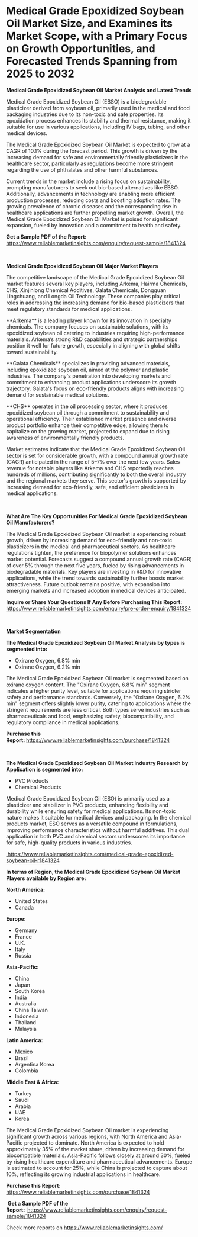 <p><h1>Medical Grade Epoxidized Soybean Oil Market Size, and Examines its Market Scope, with a Primary Focus on Growth Opportunities, and Forecasted Trends Spanning from 2025 to 2032</h1></p><p><strong>Medical Grade Epoxidized Soybean Oil Market Analysis and Latest Trends</strong></p>
<p><p>Medical Grade Epoxidized Soybean Oil (EBSO) is a biodegradable plasticizer derived from soybean oil, primarily used in the medical and food packaging industries due to its non-toxic and safe properties. Its epoxidation process enhances its stability and thermal resistance, making it suitable for use in various applications, including IV bags, tubing, and other medical devices.</p><p>The Medical Grade Epoxidized Soybean Oil Market is expected to grow at a CAGR of 10.1% during the forecast period. This growth is driven by the increasing demand for safe and environmentally friendly plasticizers in the healthcare sector, particularly as regulations become more stringent regarding the use of phthalates and other harmful substances.</p><p>Current trends in the market include a rising focus on sustainability, prompting manufacturers to seek out bio-based alternatives like EBSO. Additionally, advancements in technology are enabling more efficient production processes, reducing costs and boosting adoption rates. The growing prevalence of chronic diseases and the corresponding rise in healthcare applications are further propelling market growth. Overall, the Medical Grade Epoxidized Soybean Oil Market is poised for significant expansion, fueled by innovation and a commitment to health and safety.</p></p>
<p><strong>Get a Sample PDF of the Report:&nbsp;</strong> <a href="https://www.reliablemarketinsights.com/enquiry/request-sample/1841324?utm_campaign=3018&utm_medium=2&utm_source=Github&utm_content=ia&utm_term=05032025&utm_id=medical-grade-epoxidized-soybean-oil">https://www.reliablemarketinsights.com/enquiry/request-sample/1841324</a></p>
<p>&nbsp;</p>
<p><strong>Medical Grade Epoxidized Soybean Oil Major Market Players</strong></p>
<p><p>The competitive landscape of the Medical Grade Epoxidized Soybean Oil market features several key players, including Arkema, Hairma Chemicals, CHS, Xinjinlong Chemical Additives, Galata Chemicals, Dongguan Lingchuang, and Longda Oil Technology. These companies play critical roles in addressing the increasing demand for bio-based plasticizers that meet regulatory standards for medical applications.</p><p>**Arkema** is a leading player known for its innovation in specialty chemicals. The company focuses on sustainable solutions, with its epoxidized soybean oil catering to industries requiring high-performance materials. Arkema’s strong R&D capabilities and strategic partnerships position it well for future growth, especially in aligning with global shifts toward sustainability.</p><p>**Galata Chemicals** specializes in providing advanced materials, including epoxidized soybean oil, aimed at the polymer and plastic industries. The company's penetration into developing markets and commitment to enhancing product applications underscore its growth trajectory. Galata's focus on eco-friendly products aligns with increasing demand for sustainable medical solutions.</p><p>**CHS** operates in the oil processing sector, where it produces epoxidized soybean oil through a commitment to sustainability and operational efficiency. Their established market presence and diverse product portfolio enhance their competitive edge, allowing them to capitalize on the growing market, projected to expand due to rising awareness of environmentally friendly products.</p><p>Market estimates indicate that the Medical Grade Epoxidized Soybean Oil sector is set for considerable growth, with a compound annual growth rate (CAGR) anticipated in the range of 5–7% over the next few years. Sales revenue for notable players like Arkema and CHS reportedly reaches hundreds of millions, contributing significantly to both the overall industry and the regional markets they serve. This sector's growth is supported by increasing demand for eco-friendly, safe, and efficient plasticizers in medical applications.</p></p>
<p>&nbsp;</p>
<p><strong>What Are The Key Opportunities For Medical Grade Epoxidized Soybean Oil Manufacturers?</strong></p>
<p><p>The Medical Grade Epoxidized Soybean Oil market is experiencing robust growth, driven by increasing demand for eco-friendly and non-toxic plasticizers in the medical and pharmaceutical sectors. As healthcare regulations tighten, the preference for biopolymer solutions enhances market potential. Forecasts suggest a compound annual growth rate (CAGR) of over 5% through the next five years, fueled by rising advancements in biodegradable materials. Key players are investing in R&D for innovative applications, while the trend towards sustainability further boosts market attractiveness. Future outlook remains positive, with expansion into emerging markets and increased adoption in medical devices anticipated.</p></p>
<p><strong>Inquire or Share Your Questions If Any Before Purchasing This Report:</strong> <a href="https://www.reliablemarketinsights.com/enquiry/pre-order-enquiry/1841324?utm_campaign=3018&utm_medium=2&utm_source=Github&utm_content=ia&utm_term=05032025&utm_id=medical-grade-epoxidized-soybean-oil">https://www.reliablemarketinsights.com/enquiry/pre-order-enquiry/1841324</a></p>
<p>&nbsp;</p>
<p><strong>Market Segmentation</strong></p>
<p><strong>The Medical Grade Epoxidized Soybean Oil Market Analysis by types is segmented into:</strong></p>
<p><ul><li>Oxirane Oxygen, 6.8% min</li><li>Oxirane Oxygen, 6.2% min</li></ul></p>
<p><p>The Medical Grade Epoxidized Soybean Oil market is segmented based on oxirane oxygen content. The "Oxirane Oxygen, 6.8% min" segment indicates a higher purity level, suitable for applications requiring stricter safety and performance standards. Conversely, the "Oxirane Oxygen, 6.2% min" segment offers slightly lower purity, catering to applications where the stringent requirements are less critical. Both types serve industries such as pharmaceuticals and food, emphasizing safety, biocompatibility, and regulatory compliance in medical applications.</p></p>
<p><strong>Purchase this Report:&nbsp;</strong><a href="https://www.reliablemarketinsights.com/purchase/1841324?utm_campaign=3018&utm_medium=2&utm_source=Github&utm_content=ia&utm_term=05032025&utm_id=medical-grade-epoxidized-soybean-oil">https://www.reliablemarketinsights.com/purchase/1841324</a></p>
<p>&nbsp;</p>
<p><strong>The Medical Grade Epoxidized Soybean Oil Market Industry Research by Application is segmented into:</strong></p>
<p><ul><li>PVC Products</li><li>Chemical Products</li></ul></p>
<p><p>Medical Grade Epoxidized Soybean Oil (ESO) is primarily used as a plasticizer and stabilizer in PVC products, enhancing flexibility and durability while ensuring safety for medical applications. Its non-toxic nature makes it suitable for medical devices and packaging. In the chemical products market, ESO serves as a versatile compound in formulations, improving performance characteristics without harmful additives. This dual application in both PVC and chemical sectors underscores its importance for safe, high-quality products in various industries.</p></p>
<p><a href="https://www.reliablemarketinsights.com/medical-grade-epoxidized-soybean-oil-r1841324?utm_campaign=3018&utm_medium=2&utm_source=Github&utm_content=ia&utm_term=05032025&utm_id=medical-grade-epoxidized-soybean-oil">&nbsp;https://www.reliablemarketinsights.com/medical-grade-epoxidized-soybean-oil-r1841324</a></p>
<p><strong>In terms of Region, the Medical Grade Epoxidized Soybean Oil Market Players available by Region are:</strong></p>
<p>
    <p> <strong> North America: </strong>
        <ul>
            <li>United States</li>
            <li>Canada</li>
        </ul>
        </p> 
    <p> <strong> Europe: </strong>
        <ul>
            <li>Germany</li>
            <li>France</li>
            <li>U.K.</li>
            <li>Italy</li>
            <li>Russia</li>
        </ul>
        </p> 
    <p> <strong> Asia-Pacific: </strong>
        <ul>
            <li>China</li>
            <li>Japan</li>
            <li>South Korea</li>
            <li>India</li>
            <li>Australia</li>
            <li>China Taiwan</li>
            <li>Indonesia</li>
            <li>Thailand</li>
            <li>Malaysia</li>
        </ul>
        </p> 
    <p> <strong> Latin America: </strong>
        <ul>
            <li>Mexico</li>
            <li>Brazil</li>
            <li>Argentina Korea</li>
            <li>Colombia</li>
        </ul>
        </p> 
    <p> <strong> Middle East & Africa: </strong>
        <ul>
            <li>Turkey</li>
            <li>Saudi</li>
            <li>Arabia</li>
            <li>UAE</li>
            <li>Korea</li>
        </ul>
    </p>
    </p>
<p><p>The Medical Grade Epoxidized Soybean Oil market is experiencing significant growth across various regions, with North America and Asia-Pacific projected to dominate. North America is expected to hold approximately 35% of the market share, driven by increasing demand for biocompatible materials. Asia-Pacific follows closely at around 30%, fueled by rising healthcare expenditure and pharmaceutical advancements. Europe is estimated to account for 25%, while China is projected to capture about 10%, reflecting its growing industrial applications in healthcare.</p></p>
<p><strong>Purchase this Report: </strong><a href="https://www.reliablemarketinsights.com/purchase/1841324?utm_campaign=3018&utm_medium=2&utm_source=Github&utm_content=ia&utm_term=05032025&utm_id=medical-grade-epoxidized-soybean-oil">https://www.reliablemarketinsights.com/purchase/1841324</a></p>
<p>&nbsp;<strong>Get a Sample PDF of the Report:&nbsp;&nbsp;</strong><a href="https://www.reliablemarketinsights.com/enquiry/request-sample/1841324?utm_campaign=3018&utm_medium=2&utm_source=Github&utm_content=ia&utm_term=05032025&utm_id=medical-grade-epoxidized-soybean-oil">https://www.reliablemarketinsights.com/enquiry/request-sample/1841324</a></p>
<p><strong></strong></p>
<p>Check more reports on <a href="https://www.reliablemarketinsights.com/?utm_campaign=3018&utm_medium=2&utm_source=Github&utm_content=ia&utm_term=05032025&utm_id=medical-grade-epoxidized-soybean-oil">https://www.reliablemarketinsights.com/</a></p>
